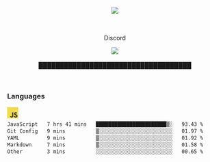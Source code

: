 <p align="center">
  <img src="https://lewd.pics/p/Nlws.png">
</p>
‎<p align="center">Discord</p>

<p align="center">
  <img src="https://discord.c99.nl/widget/theme-2/287977955240706060.png">
</p>

<p align="center">████████████████████████████████████</p></br>

### Languages

<img align="left" alt="JavaScript" width="26px" src="https://raw.githubusercontent.com/github/explore/80688e429a7d4ef2fca1e82350fe8e3517d3494d/topics/javascript/javascript.png" /></br>

<!--START_SECTION:waka-->
```text
JavaScript   7 hrs 41 mins   ███████████████████████▒░   93.43 % 
Git Config   9 mins          ▒░░░░░░░░░░░░░░░░░░░░░░░░   01.97 % 
YAML         9 mins          ▒░░░░░░░░░░░░░░░░░░░░░░░░   01.92 % 
Markdown     7 mins          ▒░░░░░░░░░░░░░░░░░░░░░░░░   01.58 % 
Other        3 mins          ░░░░░░░░░░░░░░░░░░░░░░░░░   00.65 % 
```
<!--END_SECTION:waka-->

